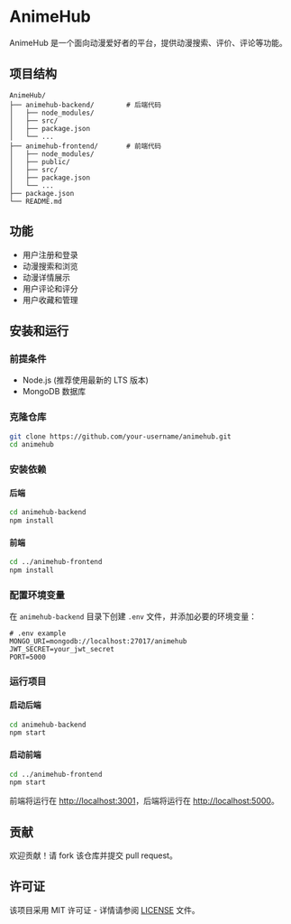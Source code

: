 # AnimeHub

AnimeHub 是一个面向动漫爱好者的平台，提供动漫搜索、评价、评论等功能。

## 项目结构

```
AnimeHub/
├── animehub-backend/        # 后端代码
│   ├── node_modules/
│   ├── src/
│   ├── package.json
│   └── ...
├── animehub-frontend/       # 前端代码
│   ├── node_modules/
│   ├── public/
│   ├── src/
│   ├── package.json
│   └── ...
├── package.json
└── README.md
```

## 功能

- 用户注册和登录
- 动漫搜索和浏览
- 动漫详情展示
- 用户评论和评分
- 用户收藏和管理

## 安装和运行

### 前提条件

- Node.js (推荐使用最新的 LTS 版本)
- MongoDB 数据库

### 克隆仓库

```bash
git clone https://github.com/your-username/animehub.git
cd animehub
```

### 安装依赖

#### 后端

```bash
cd animehub-backend
npm install
```

#### 前端

```bash
cd ../animehub-frontend
npm install
```

### 配置环境变量

在 `animehub-backend` 目录下创建 `.env` 文件，并添加必要的环境变量：

```plaintext
# .env example
MONGO_URI=mongodb://localhost:27017/animehub
JWT_SECRET=your_jwt_secret
PORT=5000
```

### 运行项目

#### 启动后端

```bash
cd animehub-backend
npm start
```

#### 启动前端

```bash
cd ../animehub-frontend
npm start
```

前端将运行在 [http://localhost:3001](http://localhost:3001)，后端将运行在 [http://localhost:5000](http://localhost:5000)。

## 贡献

欢迎贡献！请 fork 该仓库并提交 pull request。

## 许可证

该项目采用 MIT 许可证 - 详情请参阅 [LICENSE](LICENSE) 文件。

```

```
